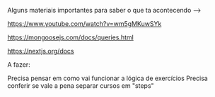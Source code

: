 Alguns materiais importantes para saber o que ta acontecendo --> 

https://www.youtube.com/watch?v=wm5gMKuwSYk

https://mongoosejs.com/docs/queries.html

https://nextjs.org/docs

A fazer:

Precisa pensar em como vai funcionar a lógica de exercícios
Precisa conferir se vale a pena separar cursos em "steps"